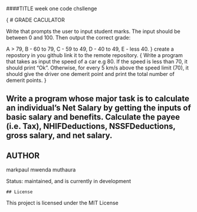 ####TITLE
 week one code chsllenge


{   # GRADE CACULATOR


Write that prompts the user to input student marks. The input should be between 0 and 100. Then output the correct grade: 

A > 79, B - 60 to 79, C -  59 to 49, D - 40 to 49, E - less 40.
}
create a repostory in you github link it to the remote repository.
{
  Write a program that takes as input the speed of a car e.g 80. If the speed is less than 70, it should print “Ok”. Otherwise, for every 5 km/s above the speed limit (70), it should give the driver one demerit point and print the total number of demerit points.
}


  ## Write a program whose major task is to calculate an individual’s Net Salary by getting the inputs of basic salary and benefits. Calculate the payee (i.e. Tax), NHIFDeductions, NSSFDeductions, gross salary, and net salary. 

  ## AUTHOR
markpaul mwenda muthaura



Status:
    maintained, and is currently in development





    ## License
This project is licensed under the MIT License
